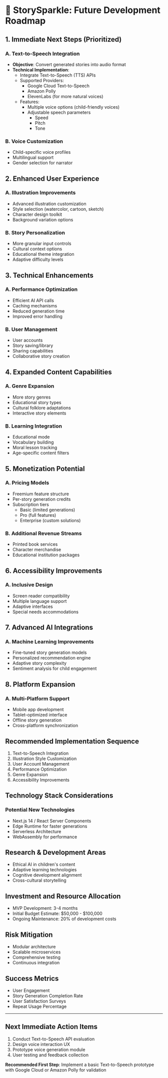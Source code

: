 # 🚀 StorySparkle: Future Development Roadmap

## 1. Immediate Next Steps (Prioritized)

### A. Text-to-Speech Integration

- **Objective**: Convert generated stories into audio format
- **Technical Implementation**:
  - Integrate Text-to-Speech (TTS) APIs
  - Supported Providers:
    - Google Cloud Text-to-Speech
    - Amazon Polly
    - ElevenLabs (for more natural voices)
  - Features:
    - Multiple voice options (child-friendly voices)
    - Adjustable speech parameters
      - Speed
      - Pitch
      - Tone

### B. Voice Customization

- Child-specific voice profiles
- Multilingual support
- Gender selection for narrator

## 2. Enhanced User Experience

### A. Illustration Improvements

- Advanced illustration customization
- Style selection (watercolor, cartoon, sketch)
- Character design toolkit
- Background variation options

### B. Story Personalization

- More granular input controls
- Cultural context options
- Educational theme integration
- Adaptive difficulty levels

## 3. Technical Enhancements

### A. Performance Optimization

- Efficient AI API calls
- Caching mechanisms
- Reduced generation time
- Improved error handling

### B. User Management

- User accounts
- Story saving/library
- Sharing capabilities
- Collaborative story creation

## 4. Expanded Content Capabilities

### A. Genre Expansion

- More story genres
- Educational story types
- Cultural folklore adaptations
- Interactive story elements

### B. Learning Integration

- Educational mode
- Vocabulary building
- Moral lesson tracking
- Age-specific content filters

## 5. Monetization Potential

### A. Pricing Models

- Freemium feature structure
- Per-story generation credits
- Subscription tiers
  - Basic (limited generations)
  - Pro (full features)
  - Enterprise (custom solutions)

### B. Additional Revenue Streams

- Printed book services
- Character merchandise
- Educational institution packages

## 6. Accessibility Improvements

### A. Inclusive Design

- Screen reader compatibility
- Multiple language support
- Adaptive interfaces
- Special needs accommodations

## 7. Advanced AI Integrations

### A. Machine Learning Improvements

- Fine-tuned story generation models
- Personalized recommendation engine
- Adaptive story complexity
- Sentiment analysis for child engagement

## 8. Platform Expansion

### A. Multi-Platform Support

- Mobile app development
- Tablet-optimized interface
- Offline story generation
- Cross-platform synchronization

## Recommended Implementation Sequence

1. Text-to-Speech Integration
2. Illustration Style Customization
3. User Account Management
4. Performance Optimization
5. Genre Expansion
6. Accessibility Improvements

## Technology Stack Considerations

### Potential New Technologies

- Next.js 14 / React Server Components
- Edge Runtime for faster generations
- Serverless Architecture
- WebAssembly for performance

## Research & Development Areas

- Ethical AI in children's content
- Adaptive learning technologies
- Cognitive development alignment
- Cross-cultural storytelling

## Investment and Resource Allocation

- MVP Development: 3-4 months
- Initial Budget Estimate: $50,000 - $100,000
- Ongoing Maintenance: 20% of development costs

## Risk Mitigation

- Modular architecture
- Scalable microservices
- Comprehensive testing
- Continuous integration

## Success Metrics

- User Engagement
- Story Generation Completion Rate
- User Satisfaction Surveys
- Repeat Usage Percentage

---

## Next Immediate Action Items

1. Conduct Text-to-Speech API evaluation
2. Design voice interaction UX
3. Prototype voice generation module
4. User testing and feedback collection

**Recommended First Step**:
Implement a basic Text-to-Speech prototype with Google Cloud or Amazon Polly for validation
